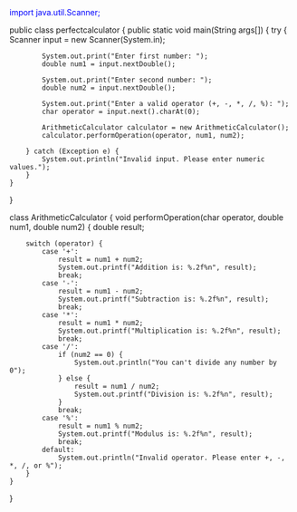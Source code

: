 <div style="color:blue">import java.util.Scanner;</div>

public class perfectcalculator {
    public static void main(String args[]) {
        try {
            Scanner input = new Scanner(System.in);

            System.out.print("Enter first number: ");
            double num1 = input.nextDouble();

            System.out.print("Enter second number: ");
            double num2 = input.nextDouble();

            System.out.print("Enter a valid operator (+, -, *, /, %): ");
            char operator = input.next().charAt(0);

            ArithmeticCalculator calculator = new ArithmeticCalculator();
            calculator.performOperation(operator, num1, num2);

        } catch (Exception e) {
            System.out.println("Invalid input. Please enter numeric values.");
        }
    }
}

class ArithmeticCalculator {
    void performOperation(char operator, double num1, double num2) {
        double result;

        switch (operator) {
            case '+':
                result = num1 + num2;
                System.out.printf("Addition is: %.2f%n", result);
                break;
            case '-':
                result = num1 - num2;
                System.out.printf("Subtraction is: %.2f%n", result);
                break;
            case '*':
                result = num1 * num2;
                System.out.printf("Multiplication is: %.2f%n", result);
                break;
            case '/':
                if (num2 == 0) {
                    System.out.println("You can't divide any number by 0");
                } else {
                    result = num1 / num2;
                    System.out.printf("Division is: %.2f%n", result);
                }
                break;
            case '%':
                result = num1 % num2;
                System.out.printf("Modulus is: %.2f%n", result);
                break;
            default:
                System.out.println("Invalid operator. Please enter +, -, *, /, or %");
        }
    }
}
